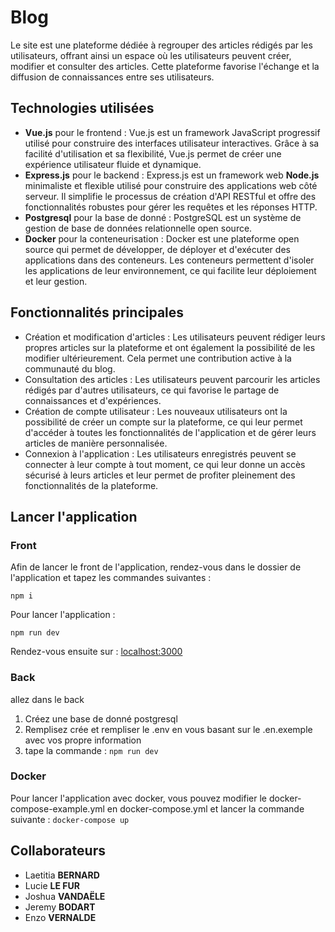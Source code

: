 # **Blog**

Le site est une plateforme dédiée à regrouper des articles rédigés par les utilisateurs, offrant ainsi un espace où les utilisateurs peuvent créer, modifier et consulter des articles. Cette plateforme favorise l'échange et la diffusion de connaissances entre ses utilisateurs.

## Technologies utilisées

- **Vue.js** pour le frontend : Vue.js est un framework JavaScript progressif utilisé pour construire des interfaces utilisateur interactives. Grâce à sa facilité d'utilisation et sa flexibilité, Vue.js permet de créer une expérience utilisateur fluide et dynamique.
- **Express.js** pour le backend : Express.js est un framework web **Node.js** minimaliste et flexible utilisé pour construire des applications web côté serveur. Il simplifie le processus de création d'API RESTful et offre des fonctionnalités robustes pour gérer les requêtes et les réponses HTTP.
- **Postgresql** pour la base de donné : PostgreSQL est un système de gestion de base de données relationnelle open source.
- **Docker** pour la conteneurisation : Docker est une plateforme open source qui permet de développer, de déployer et d'exécuter des applications dans des conteneurs. Les conteneurs permettent d'isoler les applications de leur environnement, ce qui facilite leur déploiement et leur gestion.

## Fonctionnalités principales

- Création et modification d'articles : Les utilisateurs peuvent rédiger leurs propres articles sur la plateforme et ont également la possibilité de les modifier ultérieurement. Cela permet une contribution active à la communauté du blog.
- Consultation des articles : Les utilisateurs peuvent parcourir les articles rédigés par d'autres utilisateurs, ce qui favorise le partage de connaissances et d'expériences.
- Création de compte utilisateur : Les nouveaux utilisateurs ont la possibilité de créer un compte sur la plateforme, ce qui leur permet d'accéder à toutes les fonctionnalités de l'application et de gérer leurs articles de manière personnalisée.
- Connexion à l'application : Les utilisateurs enregistrés peuvent se connecter à leur compte à tout moment, ce qui leur donne un accès sécurisé à leurs articles et leur permet de profiter pleinement des fonctionnalités de la plateforme.

## Lancer l'application

### Front

Afin de lancer le front de l'application, rendez-vous dans le dossier de l'application et tapez les commandes suivantes :

`npm i`

Pour lancer l'application :

`npm run dev`

Rendez-vous ensuite sur :
[localhost:3000](http://localhost:3000)

### Back

allez dans le back

1. Créez une base de donné postgresql
2. Remplisez crée et rempliser le .env en vous basant sur le .en.exemple avec vos propre information
3. tape la commande : `npm run dev`

### Docker

Pour lancer l'application avec docker, vous pouvez modifier le docker-compose-example.yml en docker-compose.yml et lancer la commande suivante : `docker-compose up`

## Collaborateurs

- Laetitia **BERNARD**
- Lucie **LE FUR**
- Joshua **VANDAËLE**
- Jeremy **BODART**
- Enzo **VERNALDE**
